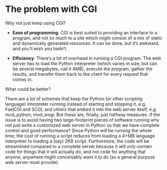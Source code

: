 # The problem with CGI

Why not just keep using CGI?

-   **Ease of programming**. CGI is best suited to providing an
    interface to a program, and not so much to a site which might
    consist of a mix of static and dynamically generated resources. It
    can be done, but it’s awkward, and you’ll wish you hadn’t.

-   **Efficiency**. There’s a lot of overhead in running a CGI program.
    The web server has to load the Python interpreter (which varies in
    size, but can be several megabytes, call it 4MB), execute the
    program, gather the results, and transfer them back to the client
    for every request that comes in.

What could be better?

There are a lot of schemes that keep the Python (or other scripting
language) interpreter running instead of starting and stopping it, e.g.
FastCGI and SCGI, and others that embed it into the web server itself,
e.g. mod_python, mod_wsgi. But these are, finally, just halfway
measures. If the issue is to avoid having two large-footprint pieces of
software running why not just write a customized web server in Python so
that we have complete control _and_ good performance? Since Python will
be running the whole time, the cost of running a script reduces from
loading a 4+MB language interpreter to loading a (say) 2KB script.
Furthermore, the code will be streamlined compared to a complete server
because it will only contain code for things that it will actually do,
and not code for anything that anyone, anywhere might conceivably want
it to do (as a general purpose web server must provide).
